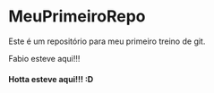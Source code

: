 # MeuPrimeiroRepo

Este é um repositório para meu primeiro treino de git.

Fabio esteve aqui!!!

#### Hotta esteve aqui!!! :D